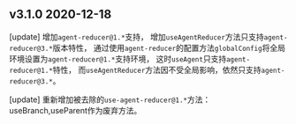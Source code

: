 ## v3.1.0 2020-12-18

[update] 增加`agent-reducer@1.*`支持，
增加`useAgentReducer`方法只支持`agent-reducer@3.*`版本特性，
通过使用`agent-reducer`的配置方法`globalConfig`将全局环境设置为`agent-reducer@1.*`支持环境，
这时`useAgent`只支持`agent-reducer@1.*`特性，
而`useAgentReducer`方法因不受全局影响，依然只支持`agent-reducer@3.*`。

[update] 重新增加被去除的`use-agent-reducer@1.*`方法：useBranch,useParent作为废弃方法。